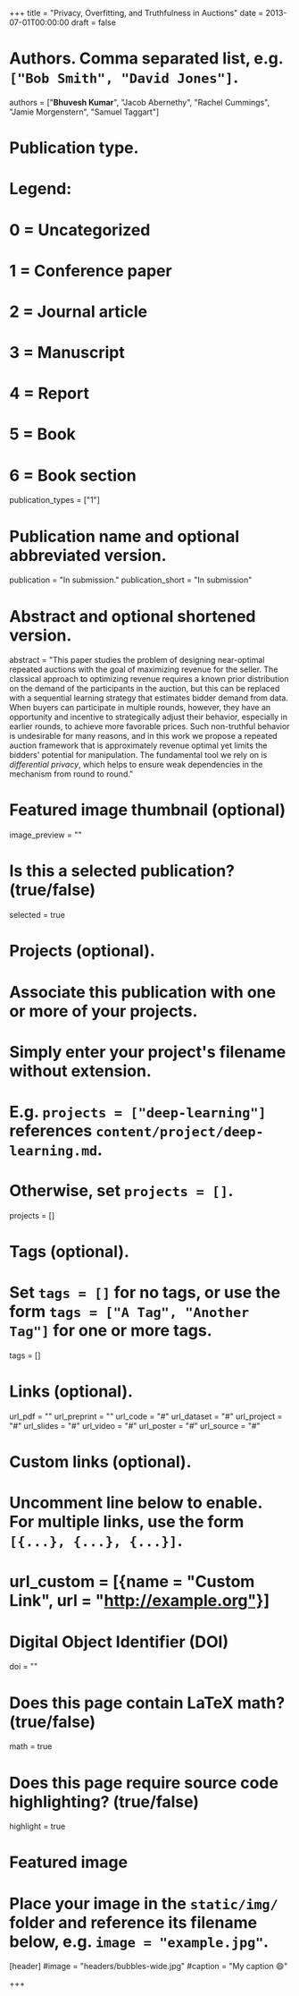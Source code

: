 +++
title = "Privacy, Overfitting, and Truthfulness in Auctions"
date = 2013-07-01T00:00:00
draft = false

# Authors. Comma separated list, e.g. `["Bob Smith", "David Jones"]`.
authors = ["**Bhuvesh Kumar**", "Jacob Abernethy", "Rachel Cummings", "Jamie Morgenstern", "Samuel Taggart"]

# Publication type.
# Legend:
# 0 = Uncategorized
# 1 = Conference paper
# 2 = Journal article
# 3 = Manuscript
# 4 = Report
# 5 = Book
# 6 = Book section
publication_types = ["1"]

# Publication name and optional abbreviated version.
publication = "In submission."
publication_short = "In submission"

# Abstract and optional shortened version.
abstract = "This paper studies the problem of designing near-optimal repeated auctions with the goal of maximizing revenue for the seller. The classical approach to optimizing revenue requires a known prior distribution on the demand of the participants in the auction, but this can be replaced with a sequential learning strategy that estimates bidder demand from data. When buyers can participate in multiple rounds, however, they have an opportunity and incentive to strategically adjust their behavior, especially in earlier rounds, to achieve more favorable prices. Such non-truthful behavior is undesirable for many reasons, and in this work we propose a repeated auction framework that is approximately revenue optimal yet limits the bidders' potential for manipulation. The fundamental tool we rely on is *differential privacy*, which helps to ensure weak dependencies in the mechanism from round to round."

# Featured image thumbnail (optional)
image_preview = ""

# Is this a selected publication? (true/false)
selected = true

# Projects (optional).
#   Associate this publication with one or more of your projects.
#   Simply enter your project's filename without extension.
#   E.g. `projects = ["deep-learning"]` references `content/project/deep-learning.md`.
#   Otherwise, set `projects = []`.
projects = []

# Tags (optional).
#   Set `tags = []` for no tags, or use the form `tags = ["A Tag", "Another Tag"]` for one or more tags.
tags = []

# Links (optional).
url_pdf = ""
url_preprint = ""
url_code = "#"
url_dataset = "#"
url_project = "#"
url_slides = "#"
url_video = "#"
url_poster = "#"
url_source = "#"

# Custom links (optional).
#   Uncomment line below to enable. For multiple links, use the form `[{...}, {...}, {...}]`.
# url_custom = [{name = "Custom Link", url = "http://example.org"}]

# Digital Object Identifier (DOI)
doi = ""

# Does this page contain LaTeX math? (true/false)
math = true

# Does this page require source code highlighting? (true/false)
highlight = true

# Featured image
# Place your image in the `static/img/` folder and reference its filename below, e.g. `image = "example.jpg"`.
[header]
#image = "headers/bubbles-wide.jpg"
#caption = "My caption :smile:"

+++
